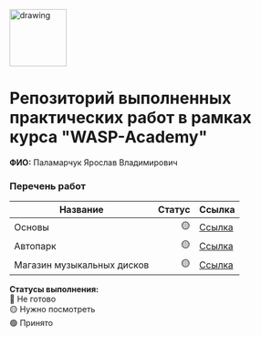 <a href="https://wasp-academy.com"><img src="https://wasp-academy.com/Resources/wasp-logo.png" alt="drawing" width="100"/></a>

# Репозиторий выполненных практических работ в рамках курса "WASP-Academy"
**ФИО:** Паламарчук Ярослав Владимирович

### Перечень работ

| Название                   | Статус | Ссылка                 |
|----------------------------|-------:|------------------------|
 | Основы                     |     🟡 | [Ссылка](./Homework_1) |
 | Автопарк                   |     🟡 | [Ссылка](./Homework_2) |
| Магазин музыкальных дисков |     🟡 | [Ссылка](./Homework_3) |



**Статусы выполнения:**  
🔴 Не готово  
🟡 Нужно посмотреть  
🟢 Принято  

